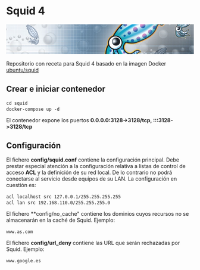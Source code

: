 # Squid 4 

![Squid Logo](logo.jpg?raw=true "Squid logo")

Repositorio con receta para Squid 4 basado en la imagen Docker [ubuntu/squid](https://hub.docker.com/r/ubuntu/squid)

## Crear e iniciar contenedor

```
cd squid
docker-compose up -d

```
El contenedor expone los puertos **0.0.0.0:3128->3128/tcp, :::3128->3128/tcp**


## Configuración

El fichero **config/squid.conf** contiene la configuración principal. Debe prestar especial atención a la configuración relativa a listas de control de acceso **ACL** y la definición de su red local. De lo contrario no podrá conectarse al servicio desde equipos de su LAN. La configuración en cuestión es:

```
acl localhost src 127.0.0.1/255.255.255.255
acl lan src 192.168.110.0/255.255.255.0
```

El fichero **config/no_cache" contiene los dominios cuyos recursos no se almacenarán en la caché de Squid. Ejemplo:

```
www.as.com
```


El fichero **config/url_deny** contiene las URL que serán rechazadas por Squid. Ejemplo:

```
www.google.es
```

